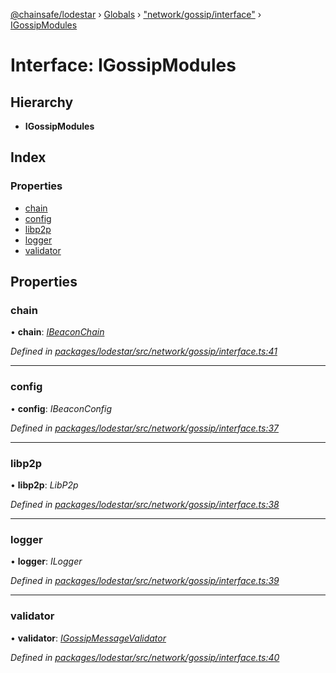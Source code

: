 [@chainsafe/lodestar](../README.md) › [Globals](../globals.md) › ["network/gossip/interface"](../modules/_network_gossip_interface_.md) › [IGossipModules](_network_gossip_interface_.igossipmodules.md)

# Interface: IGossipModules

## Hierarchy

* **IGossipModules**

## Index

### Properties

* [chain](_network_gossip_interface_.igossipmodules.md#chain)
* [config](_network_gossip_interface_.igossipmodules.md#config)
* [libp2p](_network_gossip_interface_.igossipmodules.md#libp2p)
* [logger](_network_gossip_interface_.igossipmodules.md#logger)
* [validator](_network_gossip_interface_.igossipmodules.md#validator)

## Properties

###  chain

• **chain**: *[IBeaconChain](_chain_interface_.ibeaconchain.md)*

*Defined in [packages/lodestar/src/network/gossip/interface.ts:41](https://github.com/ChainSafe/lodestar/blob/f536e8f/packages/lodestar/src/network/gossip/interface.ts#L41)*

___

###  config

• **config**: *IBeaconConfig*

*Defined in [packages/lodestar/src/network/gossip/interface.ts:37](https://github.com/ChainSafe/lodestar/blob/f536e8f/packages/lodestar/src/network/gossip/interface.ts#L37)*

___

###  libp2p

• **libp2p**: *LibP2p*

*Defined in [packages/lodestar/src/network/gossip/interface.ts:38](https://github.com/ChainSafe/lodestar/blob/f536e8f/packages/lodestar/src/network/gossip/interface.ts#L38)*

___

###  logger

• **logger**: *ILogger*

*Defined in [packages/lodestar/src/network/gossip/interface.ts:39](https://github.com/ChainSafe/lodestar/blob/f536e8f/packages/lodestar/src/network/gossip/interface.ts#L39)*

___

###  validator

• **validator**: *[IGossipMessageValidator](_network_gossip_interface_.igossipmessagevalidator.md)*

*Defined in [packages/lodestar/src/network/gossip/interface.ts:40](https://github.com/ChainSafe/lodestar/blob/f536e8f/packages/lodestar/src/network/gossip/interface.ts#L40)*
